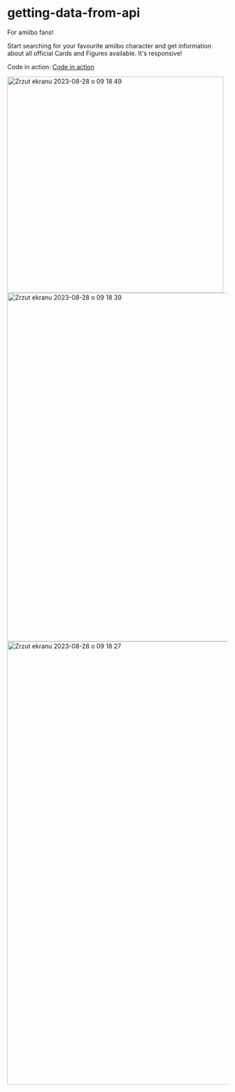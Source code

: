 # getting-data-from-api
For amiibo fans!

Start searching for your favourite amiibo character and get information about all official Cards and Figures available. It's responsive!

Code in action:
<a href="https://codesandbox.io/s/getting-data-from-api-mfmlt3">Code in action</a>

<img width="494" alt="Zrzut ekranu 2023-08-28 o 09 18 49" src="https://github.com/gosiagorczyca/getting-data-from-api/assets/2826243/7ebf37dc-66f1-4645-b71a-143fb772262e">
<img width="797" alt="Zrzut ekranu 2023-08-28 o 09 18 39" src="https://github.com/gosiagorczyca/getting-data-from-api/assets/2826243/93b825f2-32a2-480e-8419-948d21ee74fe">
<img width="1013" alt="Zrzut ekranu 2023-08-28 o 09 18 27" src="https://github.com/gosiagorczyca/getting-data-from-api/assets/2826243/e5a2817f-9a31-41d4-aa8e-d717fa8e3f82">
